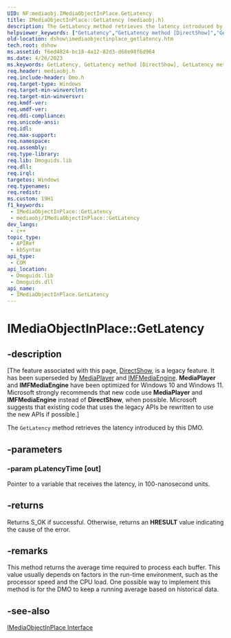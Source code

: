 ```yaml
---
UID: NF:mediaobj.IMediaObjectInPlace.GetLatency
title: IMediaObjectInPlace::GetLatency (mediaobj.h)
description: The GetLatency method retrieves the latency introduced by this DMO.
helpviewer_keywords: ["GetLatency","GetLatency method [DirectShow]","GetLatency method [DirectShow]","IMediaObjectInPlace interface","IMediaObjectInPlace interface [DirectShow]","GetLatency method","IMediaObjectInPlace.GetLatency","IMediaObjectInPlace::GetLatency","IMediaObjectInPlaceGetLatency","dshow.imediaobjectinplace_getlatency","mediaobj/IMediaObjectInPlace::GetLatency"]
old-location: dshow\imediaobjectinplace_getlatency.htm
tech.root: dshow
ms.assetid: f6ed4824-bc18-4a12-82d3-d68e98f6d964
ms.date: 4/26/2023
ms.keywords: GetLatency, GetLatency method [DirectShow], GetLatency method [DirectShow],IMediaObjectInPlace interface, IMediaObjectInPlace interface [DirectShow],GetLatency method, IMediaObjectInPlace.GetLatency, IMediaObjectInPlace::GetLatency, IMediaObjectInPlaceGetLatency, dshow.imediaobjectinplace_getlatency, mediaobj/IMediaObjectInPlace::GetLatency
req.header: mediaobj.h
req.include-header: Dmo.h
req.target-type: Windows
req.target-min-winverclnt: 
req.target-min-winversvr: 
req.kmdf-ver: 
req.umdf-ver: 
req.ddi-compliance: 
req.unicode-ansi: 
req.idl: 
req.max-support: 
req.namespace: 
req.assembly: 
req.type-library: 
req.lib: Dmoguids.lib
req.dll: 
req.irql: 
targetos: Windows
req.typenames: 
req.redist: 
ms.custom: 19H1
f1_keywords:
 - IMediaObjectInPlace::GetLatency
 - mediaobj/IMediaObjectInPlace::GetLatency
dev_langs:
 - c++
topic_type:
 - APIRef
 - kbSyntax
api_type:
 - COM
api_location:
 - Dmoguids.lib
 - Dmoguids.dll
api_name:
 - IMediaObjectInPlace.GetLatency
---
```


# IMediaObjectInPlace::GetLatency


## -description

\[The feature associated with this page, [DirectShow](/windows/win32/directshow/directshow), is a legacy feature. It has been superseded by [MediaPlayer](/uwp/api/Windows.Media.Playback.MediaPlayer) and [IMFMediaEngine](/windows/win32/api/mfmediaengine/nn-mfmediaengine-imfmediaengine). **MediaPlayer** and **IMFMediaEngine** have been optimized for Windows 10 and Windows 11. Microsoft strongly recommends that new code use **MediaPlayer** and **IMFMediaEngine** instead of **DirectShow**, when possible. Microsoft suggests that existing code that uses the legacy APIs be rewritten to use the new APIs if possible.\]

The <code>GetLatency</code> method retrieves the latency introduced by this DMO.

## -parameters

### -param pLatencyTime [out]

Pointer to a variable that receives the latency, in 100-nanosecond units.

## -returns

Returns S_OK if successful. Otherwise, returns an <b>HRESULT</b> value indicating the cause of the error.

## -remarks

This method returns the average time required to process each buffer. This value usually depends on factors in the run-time environment, such as the processor speed and the CPU load. One possible way to implement this method is for the DMO to keep a running average based on historical data.

## -see-also

<a href="/windows/desktop/api/mediaobj/nn-mediaobj-imediaobjectinplace">IMediaObjectInPlace Interface</a>